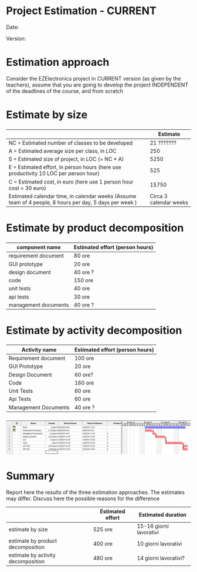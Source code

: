 # Project Estimation - CURRENT
Date:

Version:


# Estimation approach
Consider the EZElectronics  project in CURRENT version (as given by the teachers), assume that you are going to develop the project INDEPENDENT of the deadlines of the course, and from scratch
# Estimate by size
### 
|             | Estimate                        |             
| ----------- | ------------------------------- |  
| NC =  Estimated number of classes to be developed   |               21 ???????              |             
|  A = Estimated average size per class, in LOC       |               250             | 
| S = Estimated size of project, in LOC (= NC * A) | 5250 |
| E = Estimated effort, in person hours (here use productivity 10 LOC per person hour)  |               525                       |   
| C = Estimated cost, in euro (here use 1 person hour cost = 30 euro) | 15750 | 
| Estimated calendar time, in calendar weeks (Assume team of 4 people, 8 hours per day, 5 days per week ) |        Circa 3 calendar weeks            |               

# Estimate by product decomposition
### 
|         component name    | Estimated effort (person hours)   |             
| ----------- | ------------------------------- | 
|requirement document    | 80 ore |
| GUI prototype | 20 ore|
|design document | 40 ore ? |
|code | 150 ore |
| unit tests | 40 ore|
| api tests | 30 ore |
| management documents  | 40 ore ? |



# Estimate by activity decomposition
### 
|         Activity name    | Estimated effort (person hours)   |             
| ----------- | ------------------------------- | 
| Requirement document | 100 ore |
| GUI Prototype | 20 ore |
| Design Document | 60 ore? |
| Code | 160 ore |
| Unit Tests | 60 ore |
| Api Tests | 60 ore |
| Management Documents | 40 ore ?|
###
![alt text](resources/Gantt.png)

# Summary

Report here the results of the three estimation approaches. The  estimates may differ. Discuss here the possible reasons for the difference

|             | Estimated effort                        |   Estimated duration |          
| ----------- | ------------------------------- | ---------------|
| estimate by size |525 ore | 15-16 giorni lavorativi
| estimate by product decomposition |400 ore | 10 giorni lavorativi
| estimate by activity decomposition |480 ore| 14 giorni lavorativi?




